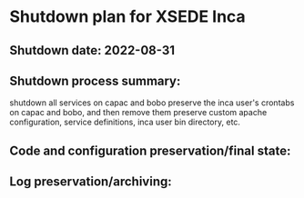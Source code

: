 # Shutdown plan for XSEDE Inca

## Shutdown date:  2022-08-31

## Shutdown process summary:  
shutdown all services on capac and bobo
preserve the inca user's crontabs on capac and bobo, and then remove them
preserve custom apache configuration, service definitions, inca user bin directory, etc.

## Code and configuration preservation/final state: 

## Log preservation/archiving: 
